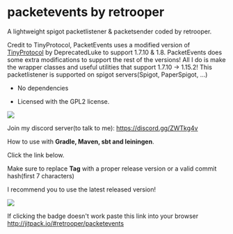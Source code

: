 # packetevents by retrooper

A lightweight spigot packetlistener & packetsender coded by retrooper.

Credit to TinyProtocol, PacketEvents uses a modified version of [TinyProtocol](http://github.com/dmulloy2/ProtocolLib/blob/master/TinyProtocol/src/main/java/com/comphenix/tinyprotocol/TinyProtocol.java) by DeprecatedLuke to support 1.7.10 & 1.8.
PacketEvents does some extra modifications to support the rest of the versions!
All I do is make the wrapper classes and useful utilities that support 1.7.10 -> 1.15.2!
This packetlistener is supported on spigot servers(Spigot, PaperSpigot, ...)

* No dependencies

* Licensed with the GPL2 license.

[![](https://img.shields.io/badge/License-GPLv2-blue.svg)](https://www.gnu.org/licenses/gpl-2.0)

Join my discord server(to talk to me): https://discord.gg/ZWTkg4v

How to use with **Gradle, Maven, sbt and leiningen**.

Click the link below.

Make sure to replace **Tag** with a proper release version or a valid commit hash(first 7 characters)

I recommend you to use the latest released version!


[![](https://jitpack.io/v/retrooper/packetevents.svg)](https://jitpack.io/#retrooper/packetevents)

If clicking the badge doesn't work paste this link into your browser http://jitpack.io/#retrooper/packetevents
